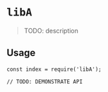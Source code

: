 # `libA`

> TODO: description

## Usage

```
const index = require('libA');

// TODO: DEMONSTRATE API
```
